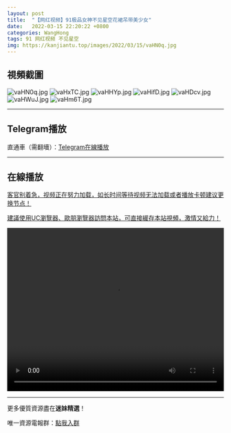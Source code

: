 ```yaml
---
layout: post
title:  "【网红视频】91极品女神不见星空花裙吊带美少女"
date:   2022-03-15 22:20:22 +0800
categories: WangHong
tags: 91 网红视频 不见星空
img: https://kanjiantu.top/images/2022/03/15/vaHN0q.jpg
---
```



## 視頻截圖

![vaHN0q.jpg](https://kanjiantu.top/images/2022/03/15/vaHN0q.jpg)
![vaHxTC.jpg](https://kanjiantu.top/images/2022/03/15/vaHxTC.jpg)
![vaHHYp.jpg](https://kanjiantu.top/images/2022/03/15/vaHHYp.jpg)
![vaHifD.jpg](https://kanjiantu.top/images/2022/03/15/vaHifD.jpg)
![vaHDcv.jpg](https://kanjiantu.top/images/2022/03/15/vaHDcv.jpg)
![vaHWuJ.jpg](https://kanjiantu.top/images/2022/03/15/vaHWuJ.jpg)
![vaHm6T.jpg](https://kanjiantu.top/images/2022/03/15/vaHm6T.jpg)

* * *
## Telegram播放

直通車（需翻墻）：[Telegram在線播放](https://t.me/mimeijingxuan/55)

* * *
## 在線播放
<u>客官别着急，视频正在努力加载，如长时间等待视频无法加载或者播放卡顿建议更换节点！</u>

<u>建議使用UC瀏覽器、歐朋瀏覽器訪問本站，可直接緩存本站視頻，激情又給力！</u>
<center><video src="https://cdn.publer.io/uploads/videos/62455b00db2797794f1470eb/b4f74666a6611083d4f6d6b4a21e62c5.mp4" width="100%" height="380px"  controls="controls"></video></center>

* * *
更多優質資源盡在**迷妹精選**！

唯一資源電報群：[點我入群](https://t.me/mimeijingxuan)


